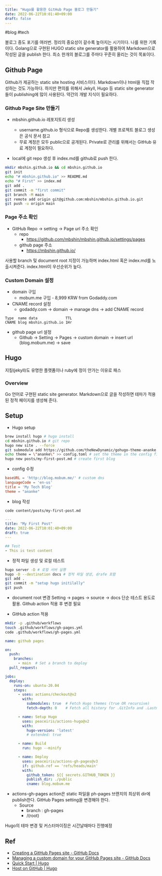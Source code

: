 ```yaml
---
title: "Hugo를 활용한 GitHub Page 블로그 만들기"
date: 2022-06-22T10:01:40+09:00
draft: false
---
```

#blog #tech

블로그 중도 포기를 여러번. 정리의 중요성이 갈수록 높아지는 시기이다. 나를 위한 기록이다.
Golang으로 구현된  HUGO static site generator를 활용하여 Markdown으로 작성된 글을 publish 한다.  최소 한개의 블로그를 주마다 꾸준히 올리는 것이 목표이다. 

## Github Page
Github가 제공하는 static site hosting 서비스이다.  Markdown이나 html을 직접 작성하는 것도 가능하다. 하지만 편의를 위해서 Jekyll, Hugo 등 static site generator들이 publishing에 많이 사용된다. 약간의 개발 지식이 필요하다. 

### Github Page Site 만들기
* mbshin.github.io 레포지토리 생성 
	* username.github.io 형식으로 Repo를 생성한다. 개별 프로젝트 블로그 생성은 공식 문서 참고
	* 무료 계정은 모두 public으로 공개된다. Private로 관리를 위해서는 GitHub 유료 계정이 필요하다. 

* local에 git repo 생성 후 index.md를 github로 push 한다.
```bash
mkdir mbshin.github.io && cd mbshin.github.io
git init
echo "# mbshin.github.io" >> README.md
echo "# First" >> index.md
git add .
git commit -m "first commit"
git branch -M main
git remote add origin git@github.com:mbshin/mbshin.github.io.git
git push -u origin main
```

### Page 주소 확인
* GitHub Repo -> setting -> Page url 주소 확인
	* repo
		* https://github.com/mbshin/mbshin.github.io/settings/pages
	 * github page 주소
		* https://mbshin.github.io/

사용할 branch 및 document root 지정이 가능하며 index.html 혹은 index.md를 노출시켜준다. index.html이 우선순위가 높다.

### Custom Domain 설정
* domain 구입
	* mobum.me 구입 - 8,999 KRW  from Godaddy.com
* CNAME record 설정
	* godaddy.com -> domain -> manage dns -> add CNAME record
```
Type  name data             TTL			
CNAME blog mbshin.github.io 1Hr
```
* github page url 설정
	* Github -> Setting -> Pages -> custom domain -> insert url (blog.mobum.me) -> save
	
## Hugo 
지킬(jekyll)도 유명한 플랫폼이나 ruby에 정이 안가는 이유로 패스

### Overview
Go 언어로 구현된 static site generator. Markdown으로 글을 작성하면 테마가 적용된 정적 페이지를 생성해 준다. 

## Setup
* Hugo setup
```bash
brew install hugo # hugo install
cd mbshin.github.io # git repo
hugo new site . --force
git submodule add https://github.com/theNewDynamic/gohugo-theme-ananke.git themes/ananke # add a theme
echo theme = \"ananke\" >> config.toml # set the theme in the config file
hugo new posts/my-first-post.md # create first blog
```

* config 수정
```toml
baseURL = 'http://blog.mobum.me/' # custom dns
languageCode = 'en-us'
title = 'My Tech Blog'
theme = "ananke"
```

* blog 작성
```bash
code content/posts/my-first-post.md 
```
```yaml
---
title: "My First Post"
date: 2022-06-22T10:01:40+09:00
draft: true
---

## Test
- This is test content
```

* 정적 파일 생성 및 로컬 테스트 
```bash
hugo server -D # 로컬 서버 실행
hugo -D --destination docs # 정적 파일 생성, drafe 포함
git add .
git commit -m "setup hugo initilally"
git push
```
	
* document root 변경
Setting -> pages -> source -> docs
단순 테스트 용도로 활용. Github action 적용 후 변경 필요

* GitHub action 적용
```bash
mkdir -p .github/workflows
touch .github/workflows/gh-pages.yml
code .github/workflows/gh-pages.yml
```

```yaml
name: github pages

on:
  push:
    branches:
      - main  # Set a branch to deploy
  pull_request:

jobs:
  deploy:
    runs-on: ubuntu-20.04
    steps:
      - uses: actions/checkout@v2
        with:
          submodules: true  # Fetch Hugo themes (true OR recursive)
          fetch-depth: 0    # Fetch all history for .GitInfo and .Lastmod

      - name: Setup Hugo
        uses: peaceiris/actions-hugo@v2
        with:
          hugo-version: 'latest'
          # extended: true

      - name: Build
        run: hugo --minify

      - name: Deploy
        uses: peaceiris/actions-gh-pages@v3
        if: github.ref == 'refs/heads/main'
        with:
          github_token: ${{ secrets.GITHUB_TOKEN }}
          publish_dir: ./public
          cname: blog.mobum.me
```

* actions-gh-pages action은 static 파일을 ph-pages 브랜치의 최상위 dir에 publish한다. GitHub Pages setting을 변경해야 한다. 
	* Source
		* branch : gh-pages
		* /(root)

Hugo의 테마 변경 및 커스터마이징은 시간날때마다 진행예정

## Ref
* [Creating a GitHub Pages site - GitHub Docs](https://docs.github.com/en/pages/getting-started-with-github-pages/creating-a-github-pages-site)
* [Managing a custom domain for your GitHub Pages site - GitHub Docs](https://docs.github.com/en/pages/configuring-a-custom-domain-for-your-github-pages-site/managing-a-custom-domain-for-your-github-pages-site#configuring-a-subdomain)
* [Quick Start | Hugo](https://gohugo.io/getting-started/quick-start/)
* [Host on GitHub | Hugo](https://gohugo.io/hosting-and-deployment/hosting-on-github/)



